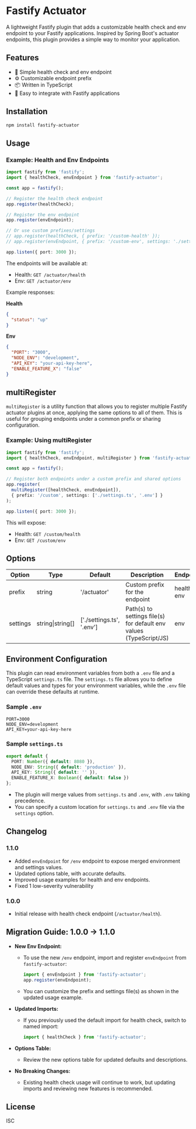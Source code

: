 # Fastify Actuator

A lightweight Fastify plugin that adds a customizable health check and env endpoint to your Fastify applications. Inspired by Spring Boot's actuator endpoints, this plugin provides a simple way to monitor your application.

## Features

- 🚀 Simple health check and env endpoint
- ⚙️ Customizable endpoint prefix
- 📦 Written in TypeScript
- 🔌 Easy to integrate with Fastify applications

## Installation

```bash
npm install fastify-actuator
```

## Usage

### Example: Health and Env Endpoints

```typescript
import fastify from 'fastify';
import { healthCheck, envEndpoint } from 'fastify-actuator';

const app = fastify();

// Register the health check endpoint
app.register(healthCheck);

// Register the env endpoint
app.register(envEndpoint);

// Or use custom prefixes/settings
// app.register(healthCheck, { prefix: '/custom-health' });
// app.register(envEndpoint, { prefix: '/custom-env', settings: './settings.ts' });

app.listen({ port: 3000 });
```

The endpoints will be available at:
- Health: `GET /actuator/health`
- Env: `GET /actuator/env`

Example responses:

**Health**
```json
{
  "status": "up"
}
```

**Env**
```json
{
  "PORT": "3000",
  "NODE_ENV": "development",
  "API_KEY": "your-api-key-here",
  "ENABLE_FEATURE_X": "false"
}
```

## multiRegister

`multiRegister` is a utility function that allows you to register multiple Fastify actuator plugins at once, applying the same options to all of them. This is useful for grouping endpoints under a common prefix or sharing configuration.

### Example: Using multiRegister

```typescript
import fastify from 'fastify';
import { healthCheck, envEndpoint, multiRegister } from 'fastify-actuator';

const app = fastify();

// Register both endpoints under a custom prefix and shared options
app.register(
  multiRegister([healthCheck, envEndpoint]),
  { prefix: '/custom', settings: ['./settings.ts', '.env'] }
);

app.listen({ port: 3000 });
```

This will expose:
- Health: `GET /custom/health`
- Env: `GET /custom/env`

## Options

| Option   | Type             | Default                      | Description                                                        | Endpoint     |
|----------|------------------|------------------------------|--------------------------------------------------------------------|--------------|
| prefix   | string           | '/actuator'                  | Custom prefix for the endpoint                                     | health, env  |
| settings | string\|string[] | ['./settings.ts', '.env']    | Path(s) to settings file(s) for default env values (TypeScript/JS) | env          |

## Environment Configuration

This plugin can read environment variables from both a `.env` file and a TypeScript `settings.ts` file. The `settings.ts` file allows you to define default values and types for your environment variables, while the `.env` file can override these defaults at runtime.

### Sample `.env`

```
PORT=3000
NODE_ENV=development
API_KEY=your-api-key-here
```

### Sample `settings.ts`

```typescript
export default {
  PORT: Number({ default: 8080 }),
  NODE_ENV: String({ default: 'production' }),
  API_KEY: String({ default: '' }),
  ENABLE_FEATURE_X: Boolean({ default: false })
};
```

- The plugin will merge values from `settings.ts` and `.env`, with `.env` taking precedence.
- You can specify a custom location for `settings.ts` and `.env` file via the `settings` option.

## Changelog

### 1.1.0
- Added `envEndpoint` for `/env` endpoint to expose merged environment and settings values.
- Updated options table, with accurate defaults.
- Improved usage examples for health and env endpoints.
- Fixed 1 low-severity vulnerability

### 1.0.0
- Initial release with health check endpoint (`/actuator/health`).

## Migration Guide: 1.0.0 → 1.1.0

- **New Env Endpoint:**
  - To use the new `/env` endpoint, import and register `envEndpoint` from `fastify-actuator`:
    ```typescript
    import { envEndpoint } from 'fastify-actuator';
    app.register(envEndpoint);
    ```
  - You can customize the prefix and settings file(s) as shown in the updated usage example.

- **Updated Imports:**
  - If you previously used the default import for health check, switch to named import:
    ```typescript
    import { healthCheck } from 'fastify-actuator';
    ```

- **Options Table:**
  - Review the new options table for updated defaults and descriptions.

- **No Breaking Changes:**
  - Existing health check usage will continue to work, but updating imports and reviewing new features is recommended.

## License

ISC 